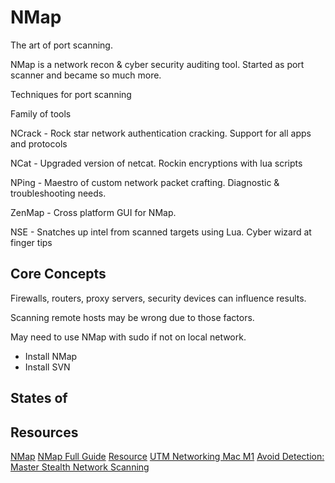 # NMap

The art of port scanning.

NMap is a network recon & cyber security auditing tool. Started as port scanner and became so much more.

Techniques for port scanning

Family of tools

NCrack - Rock star network authentication cracking. Support for all apps and protocols

NCat - Upgraded version of netcat. Rockin encryptions with lua scripts

NPing - Maestro of custom network packet crafting. Diagnostic & troubleshooting needs.

ZenMap - Cross platform GUI for NMap.

NSE - Snatches up intel from scanned targets using Lua. Cyber wizard at finger tips

## Core Concepts

Firewalls, routers, proxy servers, security devices can influence results.   

Scanning remote hosts may be wrong due to those factors.

May need to use NMap with sudo if not on local network.

- Install NMap
- Install SVN


## States of 

## Resources

[NMap](https://nmap.org/)
[NMap Full Guide](https://www.youtube.com/watch?v=JHAMj2vN2oU&t=720s&ab_channel=HackerJoe)
[Resource](https://www.youtube.com/watch?v=GWztIi4m7_0&ab_channel=CodeGreen)
[UTM Networking Mac M1](https://www.youtube.com/watch?v=GgDEwQXpZI8&ab_channel=ryd3v)
[Avoid Detection: Master Stealth Network Scanning](https://www.youtube.com/watch?v=I0VSp7h0eb4&ab_channel=LearnLadder)


